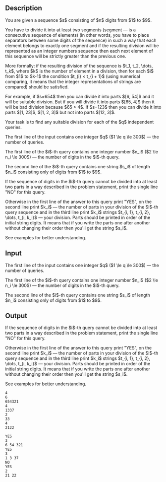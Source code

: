 ## Description

<div><p>You are given a sequence $s$ consisting of $n$ digits from $1$ to $9$.</p><p>You have to divide it into <span class="tex-font-style-bf">at least two</span> segments (segment — is a consecutive sequence of elements) (in other words, you have to place separators between some digits of the sequence) in such a way that <span class="tex-font-style-bf">each element belongs to exactly one segment</span> and if the resulting division will be represented as an integer numbers sequence then each next element of this sequence will be <span class="tex-font-style-bf">strictly greater</span> than the previous one.</p><p>More formally: if the resulting division of the sequence is $t_1, t_2, \dots, t_k$, where $k$ is the number of element in a division, then for each $i$ from $1$ to $k-1$ the condition $t_{i} &lt; t_{i + 1}$ (using <span class="tex-font-style-bf">numerical</span> comparing, it means that the integer representations of strings are compared) should be satisfied.</p><p>For example, if $s=654$ then you can divide it into parts $[6, 54]$ and it will be suitable division. But if you will divide it into parts $[65, 4]$ then it will be bad division because $65 &gt; 4$. If $s=123$ then you can divide it into parts $[1, 23]$, $[1, 2, 3]$ but not into parts $[12, 3]$.</p><p>Your task is to find <span class="tex-font-style-bf">any</span> suitable division for each of the $q$ independent queries.</p></div><div class="input-specification"><p>The first line of the input contains one integer $q$ ($1 \le q \le 300$) — the number of queries.</p><p>The first line of the $i$-th query contains one integer number $n_i$ ($2 \le n_i \le 300$) — the number of digits in the $i$-th query.</p><p>The second line of the $i$-th query contains one string $s_i$ of length $n_i$ consisting only of digits from $1$ to $9$.</p></div><div class="output-specification"><p>If the sequence of digits in the $i$-th query cannot be divided into <span class="tex-font-style-bf">at least two</span> parts in a way described in the problem statement, print the single line "<span class="tex-font-style-tt">NO</span>" for this query.</p><p>Otherwise in the first line of the answer to this query print "<span class="tex-font-style-tt">YES</span>", on the second line print $k_i$ — the number of parts in your division of the $i$-th query sequence and in the third line print $k_i$ strings $t_{i, 1}, t_{i, 2}, \dots, t_{i, k_i}$ — your division. Parts should be printed in order of the initial string digits. It means that if you write the parts one after another without changing their order then you'll get the string $s_i$.</p><p>See examples for better understanding.</p></div>

## Input

<p>The first line of the input contains one integer $q$ ($1 \le q \le 300$) — the number of queries.</p><p>The first line of the $i$-th query contains one integer number $n_i$ ($2 \le n_i \le 300$) — the number of digits in the $i$-th query.</p><p>The second line of the $i$-th query contains one string $s_i$ of length $n_i$ consisting only of digits from $1$ to $9$.</p>

## Output

<p>If the sequence of digits in the $i$-th query cannot be divided into <span class="tex-font-style-bf">at least two</span> parts in a way described in the problem statement, print the single line "<span class="tex-font-style-tt">NO</span>" for this query.</p><p>Otherwise in the first line of the answer to this query print "<span class="tex-font-style-tt">YES</span>", on the second line print $k_i$ — the number of parts in your division of the $i$-th query sequence and in the third line print $k_i$ strings $t_{i, 1}, t_{i, 2}, \dots, t_{i, k_i}$ — your division. Parts should be printed in order of the initial string digits. It means that if you write the parts one after another without changing their order then you'll get the string $s_i$.</p><p>See examples for better understanding.</p>





```input1
4
6
654321
4
1337
2
33
4
2122
```




```output1
YES
3
6 54 321
YES
3
1 3 37
NO
YES
2
21 22
```


